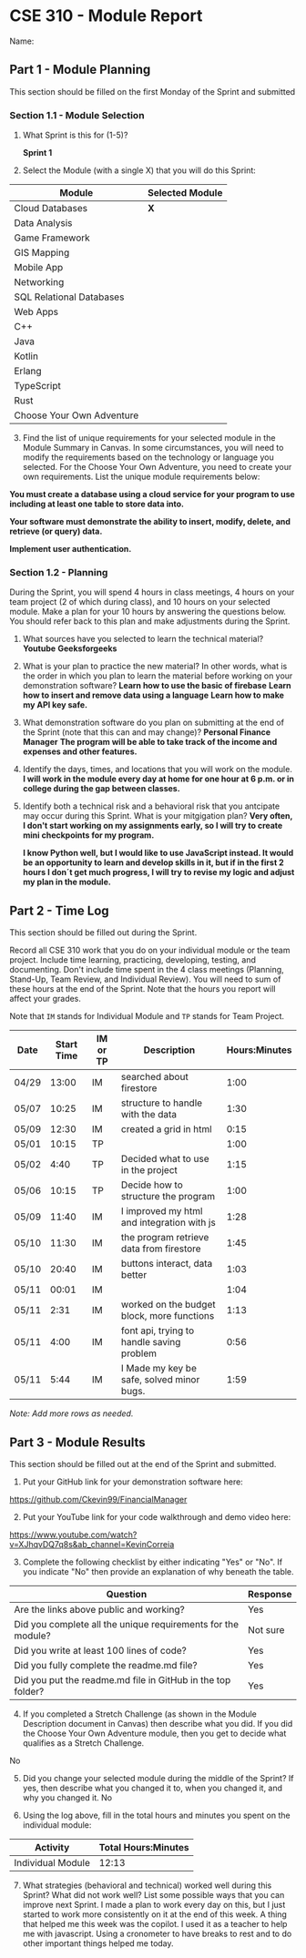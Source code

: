 # CSE 310 - Module Report

Name:

## Part 1 - Module Planning

This section should be filled on the first Monday of the Sprint and submitted

### Section 1.1 - Module Selection

1. What Sprint is this for (1-5)? 

    __Sprint 1__

2. Select the Module (with a single X) that you will do this Sprint:

|Module                   |Selected Module|
|-------------------------|---------------|
|Cloud Databases          |     __X__     |
|Data Analysis            |               |
|Game Framework           |               |
|GIS Mapping              |               |
|Mobile App               |               |
|Networking               |               |
|SQL Relational Databases |               |
|Web Apps                 |               |
|C++                      |               |
|Java                     |               |
|Kotlin                   |               |
|Erlang                   |               |
|TypeScript               |               |
|Rust                     |               |
|Choose Your Own Adventure|               |

3. Find the list of unique requirements for your selected module in the Module Summary in Canvas.  In some circumstances, you will need to modify the requirements based on the technology or language you selected.  For the Choose Your Own Adventure, you need to create your own requirements.  List the unique module requirements below:

__You must create a database using a cloud service for your program to use including at least one table to store data into.__

__Your software must demonstrate the ability to insert, modify, delete, and retrieve (or query) data.__

__Implement user authentication.__

### Section 1.2 - Planning

During the Sprint, you will spend 4 hours in class meetings, 4 hours on your team project (2 of which during class), and 10 hours on your selected module.  Make a plan for your 10 hours by answering the questions below.  You should refer back to this plan and make adjustments during the Sprint.

1. What sources have you selected to learn the technical material?
    __Youtube__
    __Geeksforgeeks__

2. What is your plan to practice the new material?  In other words, what is the order in which you plan to learn the material before working on your demonstration software?
    __Learn how to use the basic of firebase__
    __Learn how to insert and remove data using a language__
    __Learn how to make my API key safe.__


3. What demonstration software do you plan on submitting at the end of the Sprint (note that this can and may change)?
    __Personal Finance Manager__
    __The program will be able to take track of the income and expenses and other features.__

4. Identify the days, times, and locations that you will work on the module.
    __I will work in the module every day at home for one hour at 6 p.m. or in college during the gap between classes.__

5. Identify both a technical risk and a behavioral risk that you antcipate may occur during this Sprint.  What is your mitgigation plan?
    __Very often, I don't start working on my assignments early, so I will try to create mini checkpoints for my program.__

   __I know Python well, but I would like to use JavaScript instead. It would be an opportunity to learn and develop skills in it, but if in the first 2 hours I don´t get much progress, I will try to revise my logic and adjust my plan in the module.__


## Part 2 - Time Log

This section should be filled out during the Sprint. 

Record all CSE 310 work that you do on your individual module or the team project.  Include time learning, practicing, developing, testing, and documenting.  Don't include time spent in the 4 class meetings (Planning, Stand-Up, Team Review, and Individual Review).  You will need to sum of these hours at the end of the Sprint. Note that the hours you report will affect your grades.

Note that `IM` stands for Individual Module and `TP` stands for Team Project.  

|Date      |Start Time|IM or TP|Description                                 |Hours:Minutes|
|----------|----------|--------|--------------------------------------------|-------------|
|  04/29   |  13:00   |   IM   | searched about firestore                   |     1:00    |
|  05/07   |  10:25   |   IM   | structure to handle with the data          |     1:30    |
|  05/09   |  12:30   |   IM   | created a grid in html                     |     0:15    |
|  05/01   |  10:15   |   TP   |                                            |     1:00    |             
|  05/02   |  4:40    |   TP   | Decided what to use in  the project        |     1:15    |
|  05/06   |  10:15   |   TP   | Decide how to structure the program        |     1:00    |
|  05/09   |  11:40   |   IM   | I improved my html and  integration with js|     1:28    |      
|  05/10   |  11:30   |   IM   | the program retrieve data from firestore   |     1:45    |                             
|  05/10   |  20:40   |   IM   | buttons interact, data better              |     1:03    |
|   05/11  |  00:01   |   IM   |                                            |     1:04    |
|   05/11  |2:31      |   IM   |  worked on the budget block, more functions|     1:13    |
|   05/11  |4:00      |   IM   |   font api, trying to handle saving problem|     0:56    |
|   05/11  |5:44      |   IM   | I Made my key be safe, solved minor bugs.  |     1:59    |

_Note: Add more rows as needed._


## Part 3 - Module Results

This section should be filled out at the end of the Sprint and submitted.

1. Put your GitHub link for your demonstration software here:  

https://github.com/Ckevin99/FinancialManager

2. Put your YouTube link for your code walkthrough and demo video here:

https://www.youtube.com/watch?v=XJhqvDQ7q8s&ab_channel=KevinCorreia

3. Complete the following checklist by either indicating "Yes" or "No". If you indicate "No" then provide an explanation of why beneath the table.

|Question                                                    |Response|
|------------------------------------------------------------|--------|
|Are the links above public and working?                     |   Yes  |
|Did you complete all the unique requirements for the module?|Not sure| (It insert, delete and retrieve, but not modify)
|Did you write at least 100 lines of code?                   |   Yes  |
|Did you fully complete the readme.md file?                  |   Yes  |
|Did you put the readme.md file in GitHub in the top folder? |   Yes  |

4. If you completed a Stretch Challenge (as shown in the Module Description document in Canvas) then describe what you did.  If you did the Choose Your Own Adventure module, then you get to decide what qualifies as a Stretch Challenge.

No

5. Did you change your selected module during the middle of the Sprint?  If yes, then describe what you changed it to, when you changed it, and why you changed it.
No

6. Using the log above, fill in the total hours and minutes you spent on the individual module:

|Activity         |Total Hours:Minutes|
|-----------------|-------------------|
|Individual Module|        12:13      |

7. What strategies (behavioral and technical) worked well during this Sprint?  What did not work well?  List some possible ways that you can improve next Sprint.
I made a plan to work every day on this, but I just started to work more consistently on it at the end of this week.
A thing that helped me this week was the copilot. I used it as a teacher to help me with javascript.
Using a cronometer to have breaks to rest and to do other important things helped me today.

